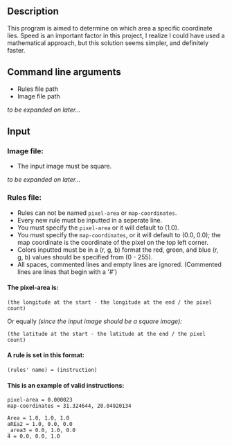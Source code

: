 ## Description

This program is aimed to determine on which area a specific coordinate lies. Speed is an important factor in this project, I realize I could have used a mathematical approach, but this solution seems simpler, and definitely faster.

## Command line arguments

- Rules file path
- Image file path

_to be expanded on later..._

## Input

### Image file:

- The input image must be square.

_to be expanded on later..._

### Rules file:

- Rules can not be named `pixel-area` or `map-coordinates`.
- Every new rule must be inputted in a seperate line.
- You must specify the `pixel-area` or it will default to (1.0).
- You must specify the `map-coordinates`, or it will default to (0.0, 0.0); the map coordinate is the coordinate of the pixel on the top left corner.
- Colors inputted must be in a (r, g, b) format the red, green, and blue (r, g, b) values should be specified from (0 - 255).
- All spaces, commented lines and empty lines are ignored. (Commented lines are lines that begin with a '#')

#### The pixel-area is:

```
(the longitude at the start - the longitude at the end / the pixel count)
```
Or equally _(since the input image should be a square image):_
```
(the latitude at the start - the latitude at the end / the pixel count)
```

#### A rule is set in this format:

```
(rules' name) = (instruction)
```

#### This is an example of valid instructions:

```
pixel-area = 0.000023
map-coordinates = 31.324644, 20.04920134

Area = 1.0, 1.0, 1.0
aREa2 = 1.0, 0.0, 0.0
_area3 = 0.0, 1.0, 0.0
4 = 0.0, 0.0, 1.0
```
